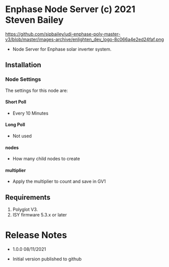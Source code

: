 
# Enphase Node Server (c) 2021 Steven Bailey

<https://github.com/sjpbailey/udi-enphase-poly-master-v3/blob/master/images-archive/enlighten_dev_logo-8c066a4e2ed24faf.png>

* Node Server for Enphase solar inverter system.

## Installation

### Node Settings

The settings for this node are:

#### Short Poll

* Every 10 Minutes

#### Long Poll

* Not used

#### nodes

* How many child nodes to create

#### multiplier

* Apply the multiplier to count and save in GV1

## Requirements

1. Polyglot V3.
2. ISY firmware 5.3.x or later

# Release Notes

* 1.0.0 08/11/2021

* Initial version published to github
